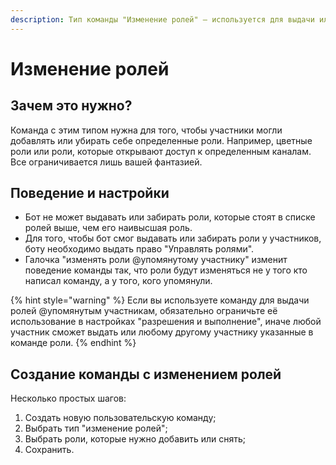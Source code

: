 ```yaml
---
description: Тип команды "Изменение ролей" — используется для выдачи или снятия ролей.
---
```


# Изменение ролей

## Зачем это нужно?

Команда с этим типом нужна для того, чтобы участники могли добавлять или убирать себе определенные роли. Например, цветные роли или роли, которые открывают доступ к определенным каналам. Все ограничивается лишь вашей фантазией.

## Поведение и настройки

* Бот не может выдавать или забирать роли, которые стоят в списке ролей выше, чем его наивысшая роль.
* Для того, чтобы бот смог выдавать или забирать роли у участников, боту необходимо выдать право "Управлять ролями".
* Галочка "изменять роли @упомянутому участнику" изменит поведение команды так, что роли будут изменяться не у того кто написал команду, а у того, кого упомянули.

{% hint style="warning" %}
Если вы используете команду для выдачи ролей @упомянутым участникам, обязательно ограничьте её использование в настройках "разрешения и выполнение", иначе любой участник сможет выдать или любому другому участнику указанные в команде роли.
{% endhint %}

## Создание команды с изменением ролей

Несколько простых шагов:

1. Создать новую пользовательскую команду;
2. Выбрать тип "изменение ролей";
3. Выбрать роли, которые нужно добавить или снять;
4. Сохранить.



